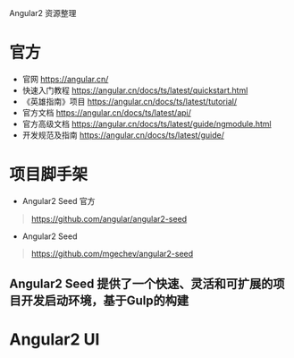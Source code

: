 Angular2 资源整理

# 官方
- 官网 https://angular.cn/ 
- 快速入门教程 https://angular.cn/docs/ts/latest/quickstart.html
- 《英雄指南》项目 https://angular.cn/docs/ts/latest/tutorial/
- 官方文档 https://angular.cn/docs/ts/latest/api/
- 官方高级文档 https://angular.cn/docs/ts/latest/guide/ngmodule.html
- 开发规范及指南 https://angular.cn/docs/ts/latest/guide/

# 项目脚手架
- Angular2 Seed 官方
> https://github.com/angular/angular2-seed

- Angular2 Seed
> https://github.com/mgechev/angular2-seed

Angular2 Seed 提供了一个快速、灵活和可扩展的项目开发启动环境，基于Gulp的构建
- 

# Angular2 UI


